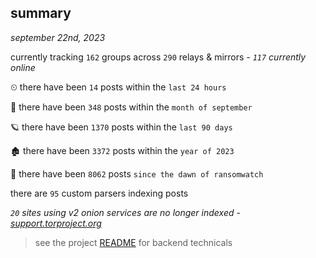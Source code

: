 
## summary
_september 22nd, 2023_

currently tracking `162` groups across `290` relays & mirrors - _`117` currently online_

⏲ there have been `14` posts within the `last 24 hours`

🦈 there have been `348` posts within the `month of september`

🪐 there have been `1370` posts within the `last 90 days`

🏚 there have been `3372` posts within the `year of 2023`

🦕 there have been `8062` posts `since the dawn of ransomwatch`

there are `95` custom parsers indexing posts

_`20` sites using v2 onion services are no longer indexed - [support.torproject.org](https://support.torproject.org/onionservices/v2-deprecation/)_

> see the project [README](https://github.com/joshhighet/ransomwatch#ransomwatch--) for backend technicals
